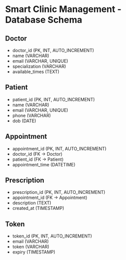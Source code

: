# Smart Clinic Management - Database Schema

## Doctor
- doctor_id (PK, INT, AUTO_INCREMENT)
- name (VARCHAR)
- email (VARCHAR, UNIQUE)
- specialization (VARCHAR)
- available_times (TEXT)

## Patient
- patient_id (PK, INT, AUTO_INCREMENT)
- name (VARCHAR)
- email (VARCHAR, UNIQUE)
- phone (VARCHAR)
- dob (DATE)

## Appointment
- appointment_id (PK, INT, AUTO_INCREMENT)
- doctor_id (FK → Doctor)
- patient_id (FK → Patient)
- appointment_time (DATETIME)

## Prescription
- prescription_id (PK, INT, AUTO_INCREMENT)
- appointment_id (FK → Appointment)
- description (TEXT)
- created_at (TIMESTAMP)

## Token
- token_id (PK, INT, AUTO_INCREMENT)
- email (VARCHAR)
- token (VARCHAR)
- expiry (TIMESTAMP)
